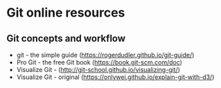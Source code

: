 # Git online resources 

## Git concepts and workflow 
* git - the simple guide (https://rogerdudler.github.io/git-guide/)
* Pro Git - the free Git book (https://book.git-scm.com/doc)
* Visualize Git - (http://git-school.github.io/visualizing-git/)
* Visualize Git - original (https://onlywei.github.io/explain-git-with-d3/)
  
